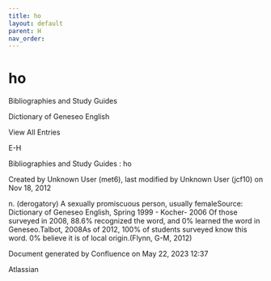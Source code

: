 ```yaml
---
title: ho
layout: default
parent: H
nav_order:
---
```


# ho

Bibliographies and Study Guides

Dictionary of Geneseo English

View All Entries

E-H

Bibliographies and Study Guides : ho

Created by  Unknown User (met6), last modified by  Unknown User (jcf10) on Nov 18, 2012

n. (derogatory) A sexually promiscuous person, usually femaleSource: Dictionary of Geneseo English, Spring 1999 - Kocher- 2006 Of those surveyed in 2008, 88.6% recognized the word, and 0% learned the word in Geneseo.Talbot, 2008As of 2012, 100% of students surveyed know this word. 0% believe it is of local origin.(Flynn, G-M, 2012)

Document generated by Confluence on May 22, 2023 12:37

Atlassian
